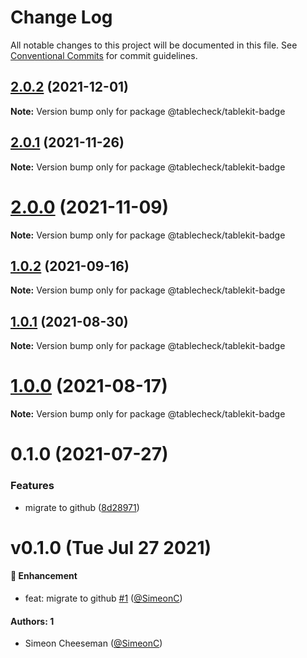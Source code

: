 # Change Log

All notable changes to this project will be documented in this file.
See [Conventional Commits](https://conventionalcommits.org) for commit guidelines.

## [2.0.2](https://github.com/tablecheck/tablekit/compare/@tablecheck/tablekit-badge@2.0.1...@tablecheck/tablekit-badge@2.0.2) (2021-12-01)

**Note:** Version bump only for package @tablecheck/tablekit-badge





## [2.0.1](https://github.com/tablecheck/tablekit/compare/@tablecheck/tablekit-badge@2.0.0...@tablecheck/tablekit-badge@2.0.1) (2021-11-26)

**Note:** Version bump only for package @tablecheck/tablekit-badge





# [2.0.0](https://github.com/tablecheck/tablekit/compare/@tablecheck/tablekit-badge@1.0.2...@tablecheck/tablekit-badge@2.0.0) (2021-11-09)

**Note:** Version bump only for package @tablecheck/tablekit-badge





## [1.0.2](https://github.com/tablecheck/tablekit/compare/@tablecheck/tablekit-badge@1.0.1...@tablecheck/tablekit-badge@1.0.2) (2021-09-16)

**Note:** Version bump only for package @tablecheck/tablekit-badge





## [1.0.1](https://github.com/tablecheck/tablekit/compare/@tablecheck/tablekit-badge@1.0.0...@tablecheck/tablekit-badge@1.0.1) (2021-08-30)

**Note:** Version bump only for package @tablecheck/tablekit-badge





# [1.0.0](https://github.com/tablecheck/tablekit/compare/@tablecheck/tablekit-badge@0.1.0...@tablecheck/tablekit-badge@1.0.0) (2021-08-17)

**Note:** Version bump only for package @tablecheck/tablekit-badge





# 0.1.0 (2021-07-27)


### Features

* migrate to github ([8d28971](https://github.com/tablecheck/tablekit/commit/8d28971175010fcb2a3cd9c48a749e7af1bdc9f9))





# v0.1.0 (Tue Jul 27 2021)

#### 🚀 Enhancement

- feat: migrate to github [#1](https://github.com/tablecheck/tablekit/pull/1) ([@SimeonC](https://github.com/SimeonC))

#### Authors: 1

- Simeon Cheeseman ([@SimeonC](https://github.com/SimeonC))
